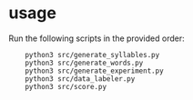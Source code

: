 # usage
Run the following scripts in the provided order:
```
    python3 src/generate_syllables.py
    python3 src/generate_words.py
    python3 src/generate_experiment.py
    python3 src/data_labeler.py
    python3 src/score.py
```
